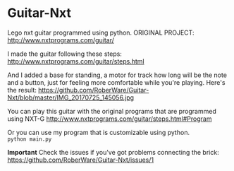 # Guitar-Nxt
Lego nxt guitar programmed using python.
ORIGINAL PROJECT: http://www.nxtprograms.com/guitar/

I made the guitar following these steps: http://www.nxtprograms.com/guitar/steps.html

And I added a base for standing, a motor for track how long will be the note and a button, just for feeling more comfortable while you're playing. Here's the result: https://github.com/RoberWare/Guitar-Nxt/blob/master/IMG_20170725_145056.jpg

You can play this guitar with the original programs that are programmed using NXT-G
http://www.nxtprograms.com/guitar/steps.html#Program

Or you can use my program that is customizable using python.
<code>
python main.py
</code>

**Important**
Check the issues if you've got problems connecting the brick: https://github.com/RoberWare/Guitar-Nxt/issues/1
